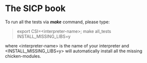 # The SICP book



To run all the tests via ***make*** command, please type:
> export CSI=\<interpreter-name\>; make all_tests INSTALL_MISSING_LIBS=y

where \<interpreter-name\> is the name of your interpreter and \<INSTALL_MISSING_LIBS=y\> will automatically install all the missing chicken-modules.
